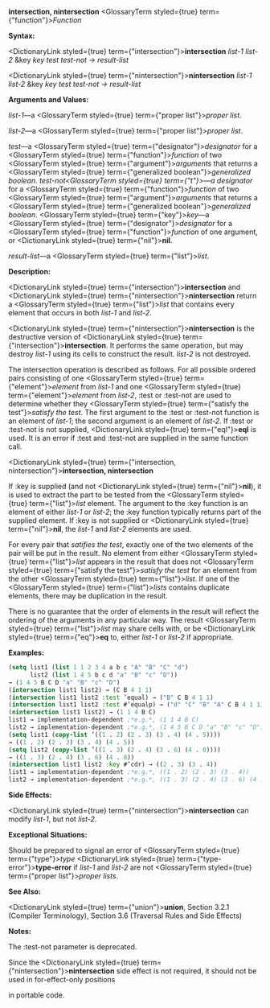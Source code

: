 **intersection, nintersection** <GlossaryTerm styled={true} term={"function"}><i>Function</i></GlossaryTerm> 



**Syntax:** 



<DictionaryLink styled={true} term={"intersection"}><b>intersection</b></DictionaryLink> *list-1 list-2* &amp;key *key test test-not → result-list* 



<DictionaryLink styled={true} term={"nintersection"}><b>nintersection</b></DictionaryLink> *list-1 list-2* &amp;key *key test test-not → result-list* 



**Arguments and Values:** 



*list-1*—a <GlossaryTerm styled={true} term={"proper list"}><i>proper list</i></GlossaryTerm>. 



*list-2*—a <GlossaryTerm styled={true} term={"proper list"}><i>proper list</i></GlossaryTerm>. 



*test*—a <GlossaryTerm styled={true} term={"designator"}><i>designator</i></GlossaryTerm> for a <GlossaryTerm styled={true} term={"function"}><i>function</i></GlossaryTerm> of two <GlossaryTerm styled={true} term={"argument"}><i>arguments</i></GlossaryTerm> that returns a <GlossaryTerm styled={true} term={"generalized boolean"}><i>generalized boolean</i></GlossaryTerm>. *test-not<GlossaryTerm styled={true} term={"t"}><i>—a </i></GlossaryTerm>designator* for a <GlossaryTerm styled={true} term={"function"}><i>function</i></GlossaryTerm> of two <GlossaryTerm styled={true} term={"argument"}><i>arguments</i></GlossaryTerm> that returns a <GlossaryTerm styled={true} term={"generalized boolean"}><i>generalized boolean</i></GlossaryTerm>. <GlossaryTerm styled={true} term={"key"}><i>key</i></GlossaryTerm>—a <GlossaryTerm styled={true} term={"designator"}><i>designator</i></GlossaryTerm> for a <GlossaryTerm styled={true} term={"function"}><i>function</i></GlossaryTerm> of one argument, or <DictionaryLink styled={true} term={"nil"}><b>nil</b></DictionaryLink>. 



*result-list*—a <GlossaryTerm styled={true} term={"list"}><i>list</i></GlossaryTerm>. 



**Description:** 



<DictionaryLink styled={true} term={"intersection"}><b>intersection</b></DictionaryLink> and <DictionaryLink styled={true} term={"nintersection"}><b>nintersection</b></DictionaryLink> return a <GlossaryTerm styled={true} term={"list"}><i>list</i></GlossaryTerm> that contains every element that occurs in both *list-1* and *list-2*. 



<DictionaryLink styled={true} term={"nintersection"}><b>nintersection</b></DictionaryLink> is the destructive version of <DictionaryLink styled={true} term={"intersection"}><b>intersection</b></DictionaryLink>. It performs the same operation, but may destroy *list-1* using its cells to construct the result. *list-2* is not destroyed. 



The intersection operation is described as follows. For all possible ordered pairs consisting of one <GlossaryTerm styled={true} term={"element"}><i>element</i></GlossaryTerm> from *list-1* and one <GlossaryTerm styled={true} term={"element"}><i>element</i></GlossaryTerm> from *list-2*, :test or :test-not are used to determine whether they <GlossaryTerm styled={true} term={"satisfy the test"}><i>satisfy the test</i></GlossaryTerm>. The first argument to the :test or :test-not function is an element of *list-1*; the second argument is an element of *list-2*. If :test or :test-not is not supplied, <DictionaryLink styled={true} term={"eql"}><b>eql</b></DictionaryLink> is used. It is an error if :test and :test-not are supplied in the same function call. 







 



 



<DictionaryLink styled={true} term={"intersection, nintersection"}><b>intersection, nintersection</b></DictionaryLink> 



If :key is supplied (and not <DictionaryLink styled={true} term={"nil"}><b>nil</b></DictionaryLink>), it is used to extract the part to be tested from the <GlossaryTerm styled={true} term={"list"}><i>list</i></GlossaryTerm> element. The argument to the :key function is an element of either *list-1* or *list-2*; the :key function typically returns part of the supplied element. If :key is not supplied or <DictionaryLink styled={true} term={"nil"}><b>nil</b></DictionaryLink>, the *list-1* and *list-2* elements are used. 



For every pair that *satifies the test*, exactly one of the two elements of the pair will be put in the result. No element from either <GlossaryTerm styled={true} term={"list"}><i>list</i></GlossaryTerm> appears in the result that does not <GlossaryTerm styled={true} term={"satisfy the test"}><i>satisfy the test</i></GlossaryTerm> for an element from the other <GlossaryTerm styled={true} term={"list"}><i>list</i></GlossaryTerm>. If one of the <GlossaryTerm styled={true} term={"list"}><i>lists</i></GlossaryTerm> contains duplicate elements, there may be duplication in the result. 



There is no guarantee that the order of elements in the result will reflect the ordering of the arguments in any particular way. The result <GlossaryTerm styled={true} term={"list"}><i>list</i></GlossaryTerm> may share cells with, or be <DictionaryLink styled={true} term={"eq"}><b>eq</b></DictionaryLink> to, either *list-1* or *list-2* if appropriate. 



**Examples:**
```lisp
(setq list1 (list 1 1 2 3 4 a b c "A" "B" "C" "d") 
      list2 (list 1 4 5 b c d "a" "B" "c" "D")) 
→ (1 4 5 B C D "a" "B" "c" "D") 
(intersection list1 list2) → (C B 4 1 1) 
(intersection list1 list2 :test ’equal) → ("B" C B 4 1 1) 
(intersection list1 list2 :test #’equalp) → ("d" "C" "B" "A" C B 4 1 1) 
(nintersection list1 list2) → (1 1 4 B C) 
list1 → implementation-dependent ;*e.g.*, (1 1 4 B C) 
list2 → implementation-dependent ;*e.g.*, (1 4 5 B C D "a" "B" "c" "D") 
(setq list1 (copy-list ’((1 . 2) (2 . 3) (3 . 4) (4 . 5)))) 
→ ((1 . 2) (2 . 3) (3 . 4) (4 . 5)) 
(setq list2 (copy-list ’((1 . 3) (2 . 4) (3 . 6) (4 . 8)))) 
→ ((1 . 3) (2 . 4) (3 . 6) (4 . 8)) 
(nintersection list1 list2 :key #’cdr) → ((2 . 3) (3 . 4)) 
list1 → implementation-dependent ;*e.g.*, ((1 . 2) (2 . 3) (3 . 4)) 
list2 → implementation-dependent ;*e.g.*, ((1 . 3) (2 . 4) (3 . 6) (4 . 8)) 
```
**Side Effects:** 



<DictionaryLink styled={true} term={"nintersection"}><b>nintersection</b></DictionaryLink> can modify *list-1*, but not *list-2*. 



**Exceptional Situations:** 



Should be prepared to signal an error of <GlossaryTerm styled={true} term={"type"}><i>type</i></GlossaryTerm> <DictionaryLink styled={true} term={"type-error"}><b>type-error</b></DictionaryLink> if *list-1* and *list-2* are not <GlossaryTerm styled={true} term={"proper list"}><i>proper lists</i></GlossaryTerm>. 



**See Also:** 



<DictionaryLink styled={true} term={"union"}><b>union</b></DictionaryLink>, Section 3.2.1 (Compiler Terminology), Section 3.6 (Traversal Rules and Side Effects) 



**Notes:** 



The :test-not parameter is deprecated. 



Since the <DictionaryLink styled={true} term={"nintersection"}><b>nintersection</b></DictionaryLink> side effect is not required, it should not be used in for-effect-only positions 



 



 



in portable code. 



